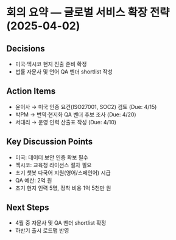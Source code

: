 # 회의 요약 — 글로벌 서비스 확장 전략 (2025-04-02)

## Decisions
- 미국·멕시코 현지 진출 준비 확정
- 법률 자문사 및 언어 QA 벤더 shortlist 작성

## Action Items
- 윤이사 → 미국 인증 요건(ISO27001, SOC2) 검토 (Due: 4/15)
- 박PM → 번역·현지화 QA 벤더 후보 조사 (Due: 4/20)
- 서대리 → 운영 인력 산출표 작성 (Due: 4/10)

## Key Discussion Points
- 미국: 데이터 보안 인증 확보 필수
- 멕시코: 교육청 라이선스 절차 필요
- 초기 챗봇 다국어 지원(영어/스페인어) 시급
- QA 예산: 2억 원
- 초기 현지 인력 5명, 정착 비용 1억 5천만 원

## Next Steps
- 4월 중 자문사 및 QA 벤더 shortlist 확정
- 하반기 출시 로드맵 반영
